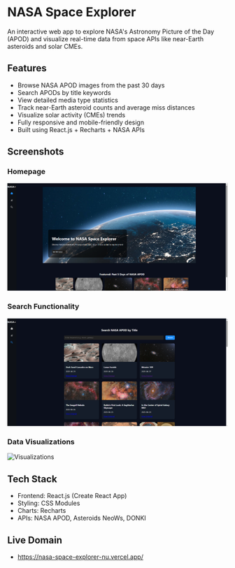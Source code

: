 #  NASA Space Explorer

An interactive web app to explore NASA's Astronomy Picture of the Day (APOD) and visualize real-time data from space APIs like near-Earth asteroids and solar CMEs.

## Features

- Browse NASA APOD images from the past 30 days
- Search APODs by title keywords
- View detailed media type statistics
- Track near-Earth asteroid counts and average miss distances
- Visualize solar activity (CMEs) trends
- Fully responsive and mobile-friendly design
- Built using React.js + Recharts + NASA APIs

## Screenshots

### Homepage
![Home](frontend/NASA/Main.png)

### Search Functionality
![Search](frontend/NASA/search.png)

### Data Visualizations
![Visualizations](frontend/NASA/visualizations.png)

## Tech Stack

- Frontend: React.js (Create React App)
- Styling: CSS Modules
- Charts: Recharts
- APIs: NASA APOD, Asteroids NeoWs, DONKI

## Live Domain

- https://nasa-space-explorer-nu.vercel.app/
